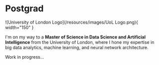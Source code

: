 # Postgrad

![University of London Logo](/resources/images/UoL Logo.png){ width="150" }

I'm on my way to a **Master of Science in Data Science and Artificial Intelligence** from the University of London, where I hone my expertise in big data analytics, machine learning, and neural network architecture. 

Work in progress...